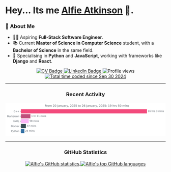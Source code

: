 # Hey... Its me [Alfie Atkinson](https://alfieatkinson.dev) 👋.

### 📝 **About Me**

-   👨‍💻 Aspiring **Full-Stack Software Engineer**.
-   📚 Current **Master of Science in Computer Science** student, with a **Bachelor of Science** in the same field.
-   🐍 Specialising in **Python** and **JavaScript**, working with frameworks like **Django** and **React**.

<div align="center">
  <a href="https://github.com/alfieatkinson/Curriculum-Vitae/blob/main/main.pdf">
    <img src="https://img.shields.io/badge/Curriculum%20Vitae-6929C4?style=flat" alt="CV Badge"/>
  </a>
  <a href="https://www.linkedin.com/in/alfieatkinson">
    <img src="https://img.shields.io/badge/LinkedIn-blue?style=flat" alt="LinkedIn Badge"/>
  </a>
  <img src="https://komarev.com/ghpvc/?username=alfieatkinson&color=6929C4" alt="Profile views"/>
  <a href="https://wakatime.com/@3050734c-256a-44ef-82cc-c709a45147cd">
    <img src="https://wakatime.com/badge/user/3050734c-256a-44ef-82cc-c709a45147cd.svg" alt="Total time coded since Sep 30 2024" />
  </a>
</div>

---

<h3 align="center">Recent Activity</h3>
<a href="https://wakatime.com/@3050734c-256a-44ef-82cc-c709a45147cd">
  <img src="https://github.com/alfieatkinson/alfieatkinson/blob/main/images/stat.svg" alt="Alfie's recent activity" />
</a>

---

<h3 align="center">GitHub Statistics</h3>
<div align="center">
  <a href="https://github.com/anuraghazra/github-readme-stats">
    <img align="center" src="https://github-readme-stats-eight-sigma-17.vercel.app/api?username=alfieatkinson&show_icons=true&include_all_commits=true&theme=tokyonight&hide_border=true" alt="Alfie's GitHub statistics" />
  </a>
  <a href="https://github.com/anuraghazra/github-readme-stats">
    <img align="center" src="https://github-readme-stats-eight-sigma-17.vercel.app/api/top-langs/?username=alfieatkinson&layout=compact&theme=tokyonight&hide_border=true" alt="Alfie's top GitHub languages" />
  </a> 
</div>
